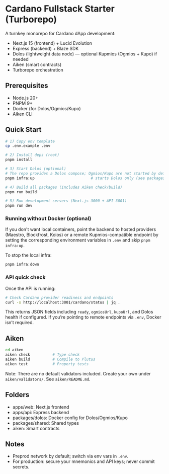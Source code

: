 # Cardano Fullstack Starter (Turborepo)

A turnkey monorepo for Cardano dApp development:

- Next.js 15 (frontend) + Lucid Evolution
- Express (backend) + Blaze SDK
- Dolos (lightweight data node) — optional Kupmios (Ogmios + Kupo) if needed
- Aiken (smart contracts)
- Turborepo orchestration

## Prerequisites

- Node.js 20+
- PNPM 9+
- Docker (for Dolos/Ogmios/Kupo)
- Aiken CLI

## Quick Start

```bash
# 1) Copy env template
cp .env.example .env

# 2) Install deps (root)
pnpm install

# 3) Start Dolos (optional)
# The repo provides a Dolos compose; Ogmios/Kupo are not started by default.
pnpm infra:up                         # starts Dolos only (see packages/dolos)

# 4) Build all packages (includes Aiken check/build)
pnpm run build

# 5) Run development servers (Next.js 3000 + API 3001)
pnpm run dev
```

### Running without Docker (optional)

If you don't want local containers, point the backend to hosted providers (Maestro, Blockfrost, Koios) or a remote Kupmios-compatible endpoint by setting the corresponding environment variables in `.env` and skip `pnpm infra:up`.

To stop the local infra:

```powershell
pnpm infra:down
```

### API quick check

Once the API is running:

```bash
# Check Cardano provider readiness and endpoints
curl -s http://localhost:3001/cardano/status | jq .
```

This returns JSON fields including `ready`, `ogmiosUrl`, `kupoUrl`, and Dolos health if configured. If you’re pointing to remote endpoints via `.env`, Docker isn’t required.

## Aiken

```bash
cd aiken
aiken check          # Type check
aiken build          # Compile to Plutus
aiken test           # Property tests
```

Note: There are no default validators included. Create your own under `aiken/validators/`. See `aiken/README.md`.

## Folders

- apps/web: Next.js frontend
- apps/api: Express backend
- packages/dolos: Docker config for Dolos/Ogmios/Kupo
- packages/shared: Shared types
- aiken: Smart contracts

## Notes

- Preprod network by default; switch via env vars in `.env`.
- For production: secure your mnemonics and API keys; never commit secrets.
